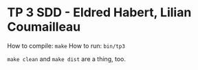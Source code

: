 
# TP 3 SDD - Eldred Habert, Lilian Coumailleau

How to compile: `make`
How to run: `bin/tp3`

`make clean` and `make dist` are a thing, too.
